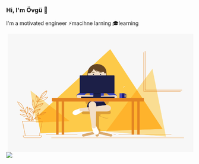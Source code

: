 ### **Hi, I'm Övgü** 👋

I'm a motivated engineer
⚡️macihne larning
🎓learning

<!-- About section -->


<!-- code gif-->
<img align="right" alt="GIF" src="./code.gif" width="500" height="320" />


<!--
**ovgutunc/ovgutunc** is a ✨ _special_ ✨ repository because its `README.md` (this file) appears on your GitHub profile.

Here are some ideas to get you started:

- 🔭 I’m currently working on ...
- 🌱 I’m currently learning ...
- 👯 I’m looking to collaborate on ...
- 🤔 I’m looking for help with ...
- 💬 Ask me about ...
- 📫 How to reach me: ...
- 😄 Pronouns: ...
- ⚡ Fun fact: ...
-->


<img src="https://img.shields.io/badge/LinkedIn-0077B5?style=for-the-badge&logo=linkedin&logoColor=white" />

